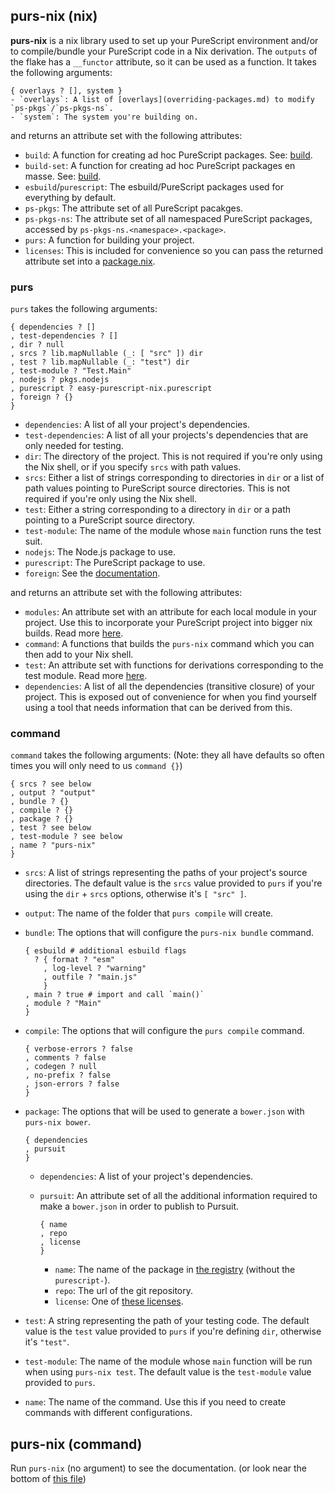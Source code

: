 ## purs-nix (nix)

**purs-nix** is a nix library used to set up your PureScript environment and/or to compile/bundle your PureScript code in a Nix derivation. The `outputs` of the flake has a `__functor` attribute, so it can be used as a function. It takes the following arguments:

```
{ overlays ? [], system }
- `overlays`: A list of [overlays](overriding-packages.md) to modify `ps-pkgs`/`ps-pkgs-ns`.
- `system`: The system you're building on.

```
and returns an attribute set with the following attributes:
- `build`: A function for creating ad hoc PureScript packages. See: [build](adding-packages.md#user-content-build).
- `build-set`: A function for creating ad hoc PureScript packages en masse. See: [build](adding-packages.md#user-content-build-set).
- `esbuild`/`purescript`: The esbuild/PureScript packages used for everything by default.
- `ps-pkgs`: The attribute set of all PureScript pacakges.
- `ps-pkgs-ns`: The attribute set of all namespaced PureScript packages, accessed by `ps-pkgs-ns.<namespace>.<package>`.
- `purs`: A function for building your project.
- `licenses`: This is included for convenience so you can pass the returned attribute set into a [package.nix](adding-packages.md#user-content-using-info).

### purs

`purs` takes the following arguments:

```
{ dependencies ? []
, test-dependencies ? []
, dir ? null
, srcs ? lib.mapNullable (_: [ "src" ]) dir
, test ? lib.mapNullable (_: "test") dir
, test-module ? "Test.Main"
, nodejs ? pkgs.nodejs
, purescript ? easy-purescript-nix.purescript
, foreign ? {}
}
```

- `dependencies`: A list of all your project's dependencies.
- `test-dependencies`: A list of all your projects's dependencies that are only needed for testing.
- `dir`: The directory of the project. This is not required if you're only using the Nix shell, or if you specify `srcs` with path values.
- `srcs`: Either a list of strings corresponding to directories in `dir` or a list of path values pointing to PureScript source directories. This is not required if you're only using the Nix shell.
- `test`: Either a string corresponding to a directory in `dir` or a path pointing to a PureScript source directory.
- `test-module`: The name of the module whose `main` function runs the test suit.
- `nodejs`: The Node.js package to use.
- `purescript`: The PureScript package to use.
- `foreign`: See the [documentation](foreign.md).

and returns an attribute set with the following attributes:
- <span id="user-content-purs-modules">`modules`</span>: An attribute set with an attribute for each local module in your project. Use this to incorporate your PureScript project into bigger nix builds. Read more [here](derivations.md).
- `command`: A functions that builds the `purs-nix` command which you can then add to your Nix shell.
- <span id="user-content-purs-test">`test`</span>: An attribute set with functions for derivations corresponding to the test module. Read more [here](derivations.md).
- `dependencies`: A list of all the dependencies (transitive closure) of your project. This is exposed out of convenience for when you find yourself using a tool that needs information that can be derived from this.

### command
`command` takes the following arguments: (Note: they all have defaults so often times you will only need to us `command {}`)

```
{ srcs ? see below
, output ? "output"
, bundle ? {}
, compile ? {}
, package ? {}
, test ? see below
, test-module ? see below
, name ? "purs-nix"
}
```

- `srcs`: A list of strings representing the paths of your project's source directories. The default value is the `srcs` value provided to `purs` if you're using the `dir` + `srcs` options, otherwise it's `[ "src" ]`.
- `output`: The name of the folder that `purs compile` will create.
- `bundle`: The options that will configure the `purs-nix bundle` command.

  ```
  { esbuild # additional esbuild flags
    ? { format ? "esm"
      , log-level ? "warning"
      , outfile ? "main.js"
      }
  , main ? true # import and call `main()`
  , module ? "Main"
  }
  ```

- `compile`: The options that will configure the `purs compile` command.

  ```
  { verbose-errors ? false
  , comments ? false
  , codegen ? null
  , no-prefix ? false
  , json-errors ? false
  }
  ```

- `package`: The options that will be used to generate a `bower.json` with `purs-nix bower`.

  ```
  { dependencies
  , pursuit
  }
  ```
    - `dependencies`: A list of your project's dependencies.
	- `pursuit`: An attribute set of all the additional information required to make a `bower.json` in order to publish to Pursuit.

	  ```
	  { name
	  , repo
	  , license
	  }
	  ```
	  - `name`: The name of the package in [the registry](https://github.com/purescript/registry) (without the `purescript-`).
	  - `repo`: The url of the git repository.
	  - `license`: One of [these licenses](https://github.com/NixOS/nixpkgs/blob/master/lib/licenses.nix).

- `test`: A string representing the path of your testing code. The default value is the `test` value provided to `purs` if you're defining `dir`, otherwise it's `"test"`.
- `test-module`: The name of the module whose `main` function will be run when using `purs-nix test`. The default value is the `test-module` value provided to `purs`.
- `name`: The name of the command. Use this if you need to create commands with different configurations.

## purs-nix (command)
Run `purs-nix` (no argument) to see the documentation. (or look near the bottom of [this file](/purs-nix-command.nix))
